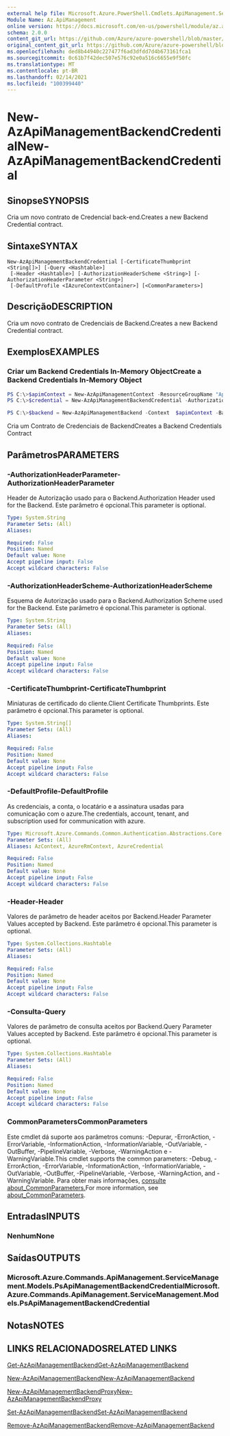 ```yaml
---
external help file: Microsoft.Azure.PowerShell.Cmdlets.ApiManagement.ServiceManagement.dll-Help.xml
Module Name: Az.ApiManagement
online version: https://docs.microsoft.com/en-us/powershell/module/az.apimanagement/new-azapimanagementbackendcredential
schema: 2.0.0
content_git_url: https://github.com/Azure/azure-powershell/blob/master/src/ApiManagement/ApiManagement/help/New-AzApiManagementBackendCredential.md
original_content_git_url: https://github.com/Azure/azure-powershell/blob/master/src/ApiManagement/ApiManagement/help/New-AzApiManagementBackendCredential.md
ms.openlocfilehash: ded8b44940c227477f6ad3dfdd7d4b673161fca1
ms.sourcegitcommit: 0c61b7f42dec507e576c92e0a516c6655e9f50fc
ms.translationtype: MT
ms.contentlocale: pt-BR
ms.lasthandoff: 02/14/2021
ms.locfileid: "100399440"
---
```

# <span data-ttu-id="862eb-101">New-AzApiManagementBackendCredential</span><span class="sxs-lookup"><span data-stu-id="862eb-101">New-AzApiManagementBackendCredential</span></span>

## <span data-ttu-id="862eb-102">Sinopse</span><span class="sxs-lookup"><span data-stu-id="862eb-102">SYNOPSIS</span></span>
<span data-ttu-id="862eb-103">Cria um novo contrato de Credencial back-end.</span><span class="sxs-lookup"><span data-stu-id="862eb-103">Creates a new Backend Credential contract.</span></span>

## <span data-ttu-id="862eb-104">Sintaxe</span><span class="sxs-lookup"><span data-stu-id="862eb-104">SYNTAX</span></span>

```
New-AzApiManagementBackendCredential [-CertificateThumbprint <String[]>] [-Query <Hashtable>]
 [-Header <Hashtable>] [-AuthorizationHeaderScheme <String>] [-AuthorizationHeaderParameter <String>]
 [-DefaultProfile <IAzureContextContainer>] [<CommonParameters>]
```

## <span data-ttu-id="862eb-105">Descrição</span><span class="sxs-lookup"><span data-stu-id="862eb-105">DESCRIPTION</span></span>
<span data-ttu-id="862eb-106">Cria um novo contrato de Credenciais de Backend.</span><span class="sxs-lookup"><span data-stu-id="862eb-106">Creates a new Backend Credential contract.</span></span>

## <span data-ttu-id="862eb-107">Exemplos</span><span class="sxs-lookup"><span data-stu-id="862eb-107">EXAMPLES</span></span>

### <span data-ttu-id="862eb-108">Criar um Backend Credentials In-Memory Object</span><span class="sxs-lookup"><span data-stu-id="862eb-108">Create a Backend Credentials In-Memory Object</span></span>
```powershell
PS C:\>$apimContext = New-AzApiManagementContext -ResourceGroupName "Api-Default-WestUS" -ServiceName "contoso"
PS C:\>$credential = New-AzApiManagementBackendCredential -AuthorizationHeaderScheme basic -AuthorizationHeaderParameter opensesame -Query @{"sv" = @('xx', 'bb'); "sr" = @('cc')} -Header @{"x-my-1" = @('val1', 'val2')}

PS C:\>$backend = New-AzApiManagementBackend -Context  $apimContext -BackendId 123 -Url 'https://contoso.com/awesomeapi' -Protocol http -Title "first backend" -SkipCertificateChainValidation $true -Credential $credential -Description "my backend"
```

<span data-ttu-id="862eb-109">Cria um Contrato de Credenciais de Backend</span><span class="sxs-lookup"><span data-stu-id="862eb-109">Creates a Backend Credentials Contract</span></span>

## <span data-ttu-id="862eb-110">Parâmetros</span><span class="sxs-lookup"><span data-stu-id="862eb-110">PARAMETERS</span></span>

### <span data-ttu-id="862eb-111">-AuthorizationHeaderParameter</span><span class="sxs-lookup"><span data-stu-id="862eb-111">-AuthorizationHeaderParameter</span></span>
<span data-ttu-id="862eb-112">Header de Autorização usado para o Backend.</span><span class="sxs-lookup"><span data-stu-id="862eb-112">Authorization Header used for the Backend.</span></span>
<span data-ttu-id="862eb-113">Este parâmetro é opcional.</span><span class="sxs-lookup"><span data-stu-id="862eb-113">This parameter is optional.</span></span>

```yaml
Type: System.String
Parameter Sets: (All)
Aliases:

Required: False
Position: Named
Default value: None
Accept pipeline input: False
Accept wildcard characters: False
```

### <span data-ttu-id="862eb-114">-AuthorizationHeaderScheme</span><span class="sxs-lookup"><span data-stu-id="862eb-114">-AuthorizationHeaderScheme</span></span>
<span data-ttu-id="862eb-115">Esquema de Autorização usado para o Backend.</span><span class="sxs-lookup"><span data-stu-id="862eb-115">Authorization Scheme used for the Backend.</span></span>
<span data-ttu-id="862eb-116">Este parâmetro é opcional.</span><span class="sxs-lookup"><span data-stu-id="862eb-116">This parameter is optional.</span></span>

```yaml
Type: System.String
Parameter Sets: (All)
Aliases:

Required: False
Position: Named
Default value: None
Accept pipeline input: False
Accept wildcard characters: False
```

### <span data-ttu-id="862eb-117">-CertificateThumbprint</span><span class="sxs-lookup"><span data-stu-id="862eb-117">-CertificateThumbprint</span></span>
<span data-ttu-id="862eb-118">Miniaturas de certificado do cliente.</span><span class="sxs-lookup"><span data-stu-id="862eb-118">Client Certificate Thumbprints.</span></span>
<span data-ttu-id="862eb-119">Este parâmetro é opcional.</span><span class="sxs-lookup"><span data-stu-id="862eb-119">This parameter is optional.</span></span>

```yaml
Type: System.String[]
Parameter Sets: (All)
Aliases:

Required: False
Position: Named
Default value: None
Accept pipeline input: False
Accept wildcard characters: False
```

### <span data-ttu-id="862eb-120">-DefaultProfile</span><span class="sxs-lookup"><span data-stu-id="862eb-120">-DefaultProfile</span></span>
<span data-ttu-id="862eb-121">As credenciais, a conta, o locatário e a assinatura usadas para comunicação com o azure.</span><span class="sxs-lookup"><span data-stu-id="862eb-121">The credentials, account, tenant, and subscription used for communication with azure.</span></span>

```yaml
Type: Microsoft.Azure.Commands.Common.Authentication.Abstractions.Core.IAzureContextContainer
Parameter Sets: (All)
Aliases: AzContext, AzureRmContext, AzureCredential

Required: False
Position: Named
Default value: None
Accept pipeline input: False
Accept wildcard characters: False
```

### <span data-ttu-id="862eb-122">-Header</span><span class="sxs-lookup"><span data-stu-id="862eb-122">-Header</span></span>
<span data-ttu-id="862eb-123">Valores de parâmetro de header aceitos por Backend.</span><span class="sxs-lookup"><span data-stu-id="862eb-123">Header Parameter Values accepted by Backend.</span></span>
<span data-ttu-id="862eb-124">Este parâmetro é opcional.</span><span class="sxs-lookup"><span data-stu-id="862eb-124">This parameter is optional.</span></span>

```yaml
Type: System.Collections.Hashtable
Parameter Sets: (All)
Aliases:

Required: False
Position: Named
Default value: None
Accept pipeline input: False
Accept wildcard characters: False
```

### <span data-ttu-id="862eb-125">-Consulta</span><span class="sxs-lookup"><span data-stu-id="862eb-125">-Query</span></span>
<span data-ttu-id="862eb-126">Valores de parâmetro de consulta aceitos por Backend.</span><span class="sxs-lookup"><span data-stu-id="862eb-126">Query Parameter Values accepted by Backend.</span></span>
<span data-ttu-id="862eb-127">Este parâmetro é opcional.</span><span class="sxs-lookup"><span data-stu-id="862eb-127">This parameter is optional.</span></span>

```yaml
Type: System.Collections.Hashtable
Parameter Sets: (All)
Aliases:

Required: False
Position: Named
Default value: None
Accept pipeline input: False
Accept wildcard characters: False
```

### <span data-ttu-id="862eb-128">CommonParameters</span><span class="sxs-lookup"><span data-stu-id="862eb-128">CommonParameters</span></span>
<span data-ttu-id="862eb-129">Este cmdlet dá suporte aos parâmetros comuns: -Depurar, -ErrorAction, -ErrorVariable, -InformationAction, -InformationVariable, -OutVariable, -OutBuffer, -PipelineVariable, -Verbose, -WarningAction e -WarningVariable.</span><span class="sxs-lookup"><span data-stu-id="862eb-129">This cmdlet supports the common parameters: -Debug, -ErrorAction, -ErrorVariable, -InformationAction, -InformationVariable, -OutVariable, -OutBuffer, -PipelineVariable, -Verbose, -WarningAction, and -WarningVariable.</span></span> <span data-ttu-id="862eb-130">Para obter mais informações, [consulte about_CommonParameters.](https://go.microsoft.com/fwlink/?LinkID=113216)</span><span class="sxs-lookup"><span data-stu-id="862eb-130">For more information, see [about_CommonParameters](https://go.microsoft.com/fwlink/?LinkID=113216).</span></span>

## <span data-ttu-id="862eb-131">Entradas</span><span class="sxs-lookup"><span data-stu-id="862eb-131">INPUTS</span></span>

### <span data-ttu-id="862eb-132">Nenhum</span><span class="sxs-lookup"><span data-stu-id="862eb-132">None</span></span>

## <span data-ttu-id="862eb-133">Saídas</span><span class="sxs-lookup"><span data-stu-id="862eb-133">OUTPUTS</span></span>

### <span data-ttu-id="862eb-134">Microsoft.Azure.Commands.ApiManagement.ServiceManagement.Models.PsApiManagementBackendCredential</span><span class="sxs-lookup"><span data-stu-id="862eb-134">Microsoft.Azure.Commands.ApiManagement.ServiceManagement.Models.PsApiManagementBackendCredential</span></span>

## <span data-ttu-id="862eb-135">Notas</span><span class="sxs-lookup"><span data-stu-id="862eb-135">NOTES</span></span>

## <span data-ttu-id="862eb-136">LINKS RELACIONADOS</span><span class="sxs-lookup"><span data-stu-id="862eb-136">RELATED LINKS</span></span>

[<span data-ttu-id="862eb-137">Get-AzApiManagementBackend</span><span class="sxs-lookup"><span data-stu-id="862eb-137">Get-AzApiManagementBackend</span></span>](./Get-AzApiManagementBackend.md)

[<span data-ttu-id="862eb-138">New-AzApiManagementBackend</span><span class="sxs-lookup"><span data-stu-id="862eb-138">New-AzApiManagementBackend</span></span>](./New-AzApiManagementBackend.md)

[<span data-ttu-id="862eb-139">New-AzApiManagementBackendProxy</span><span class="sxs-lookup"><span data-stu-id="862eb-139">New-AzApiManagementBackendProxy</span></span>](./New-AzApiManagementBackendProxy.md)

[<span data-ttu-id="862eb-140">Set-AzApiManagementBackend</span><span class="sxs-lookup"><span data-stu-id="862eb-140">Set-AzApiManagementBackend</span></span>](./Set-AzApiManagementBackend.md)

[<span data-ttu-id="862eb-141">Remove-AzApiManagementBackend</span><span class="sxs-lookup"><span data-stu-id="862eb-141">Remove-AzApiManagementBackend</span></span>](./Remove-AzApiManagementBackend.md)
